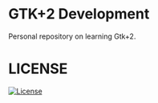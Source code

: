 # GTK+2 Development

Personal repository on learning Gtk+2.

# LICENSE
[![License](http://img.shields.io/npm/l/gulp-runtime.svg?style=flat-square)](http://opensource.org/licenses/MIT)
